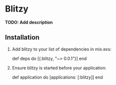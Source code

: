 # Blitzy

**TODO: Add description**

## Installation

  1. Add blitzy to your list of dependencies in mix.exs:

        def deps do
          [{:blitzy, "~> 0.0.1"}]
        end

  2. Ensure blitzy is started before your application:

        def application do
          [applications: [:blitzy]]
        end

